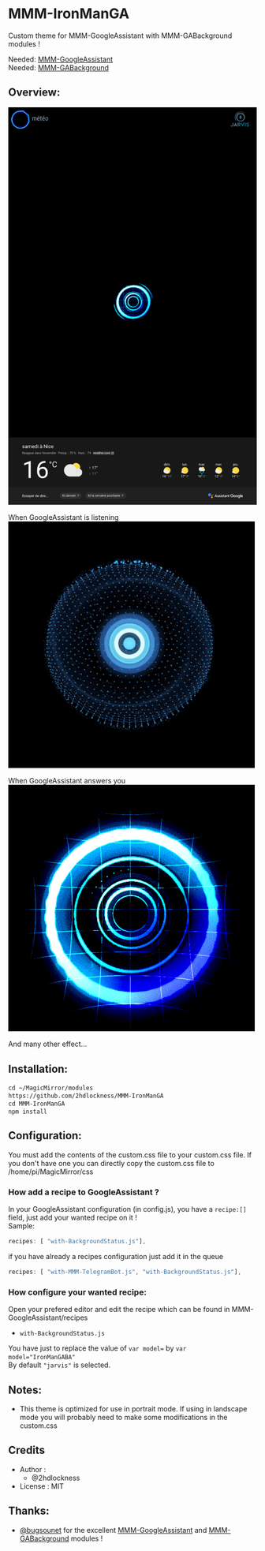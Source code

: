 # MMM-IronManGA
Custom theme for MMM-GoogleAssistant with MMM-GABackground modules !

Needed: [MMM-GoogleAssistant](https://github.com/bugsounet/MMM-GoogleAssistant)<br>
Needed: [MMM-GABackground](https://github.com/bugsounet/MMM-GABackground)

## Overview:

![](https://github.com/2hdlockness/MMM-IronManGA/blob/main/IronManGA/screenshot.png)

When GoogleAssistant is listening<br>
![](https://github.com/2hdlockness/MMM-IronManGA/blob/main/IronManGABA/listen.gif)

When GoogleAssistant answers you<br>
![](https://github.com/2hdlockness/MMM-IronManGA/blob/main/IronManGABA/reply.gif)

And many other effect...

## Installation:
```
cd ~/MagicMirror/modules
https://github.com/2hdlockness/MMM-IronManGA
cd MMM-IronManGA
npm install
```

## Configuration:

You must add the contents of the custom.css file to your custom.css file.
If you don't have one you can directly copy the custom.css file to /home/pi/MagicMirror/css

### How add a recipe to GoogleAssistant ?

In your GoogleAssistant configuration (in config.js), you have a `recipe:[]` field, just add your wanted recipe on it !<br>
Sample:
```js
recipes: [ "with-BackgroundStatus.js"],
```
if you have already a recipes configuration just add it in the queue
```js
recipes: [ "with-MMM-TelegramBot.js", "with-BackgroundStatus.js"],
```
### How configure your wanted recipe:<br>
Open your prefered editor and edit the recipe which can be found in MMM-GoogleAssistant/recipes

  * `with-BackgroundStatus.js`<br>  

  You have just to replace the value of `var model=` by `var model="IronManGABA"`<br>
  By default `"jarvis"` is selected.<br>
  
## Notes:
 * This theme is optimized for use in portrait mode. If using in landscape mode you will probably need to make some modifications in the custom.css

## Credits
- Author :
  - @2hdlockness
- License : MIT

## Thanks:
 * [@bugsounet](https://github.com/bugsounet) for the excellent [MMM-GoogleAssistant](https://github.com/bugsounet/MMM-GoogleAssistant) and [MMM-GABackground](https://github.com/bugsounet/MMM-GABackground) modules !
